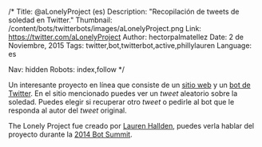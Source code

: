 /*
Title: @aLonelyProject (es)
Description: "Recopilación de tweets de soledad en Twitter."
Thumbnail: /content/bots/twitterbots/images/aLonelyProject.png
Link: https://twitter.com/aLonelyProject
Author: hectorpalmatellez
Date: 2 de Noviembre, 2015
Tags: twitter,bot,twitterbot,active,phillylauren
Language: es

Nav: hidden
Robots: index,follow
*/

Un interesante proyecto en línea que consiste de un [sitio web](http://www.laurenhallden.com/lonelyproject/) y un [bot de Twitter](https://twitter.com/aLonelyProject). En el sitio mencionado puedes ver un *tweet* aleatorio sobre la soledad. Puedes elegir si recuperar otro *tweet* o pedirle al bot que le responda al autor del *tweet* original.

The Lonely Project fue creado por [Lauren Hallden](https://twitter.com/phillylauren), puedes verla hablar del proyecto durante la [2014 Bot Summit](https://www.youtube.com/watch?v=4CsYtensv94&feature=youtu.be&t=2h27m51s).